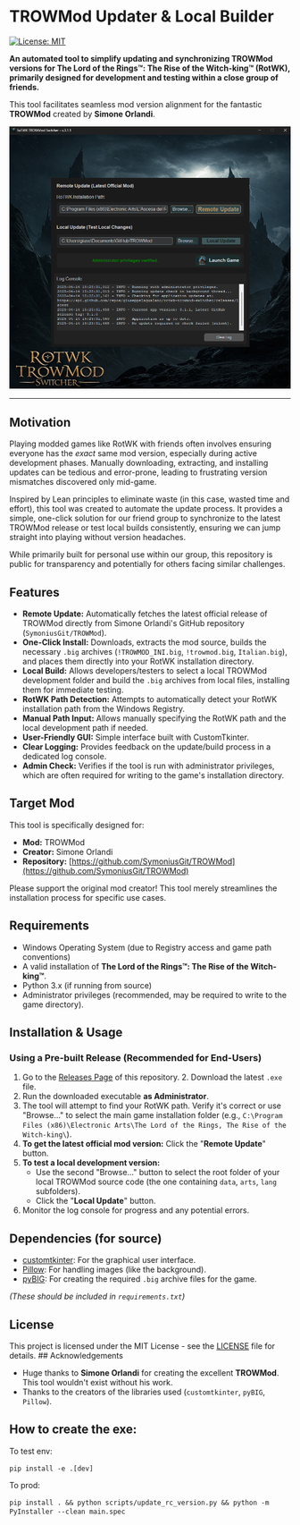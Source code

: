 # TROWMod Updater & Local Builder

[![License: MIT](https://img.shields.io/badge/License-MIT-yellow.svg)](https://opensource.org/licenses/MIT)

**An automated tool to simplify updating and synchronizing TROWMod versions for The Lord of the Rings™: The Rise of the Witch-king™ (RotWK), primarily designed for development and testing within a close group of friends.**

This tool facilitates seamless mod version alignment for the fantastic **TROWMod** created by **Simone Orlandi**.

![screenshot](src/assets/app_screenshot.png)

---

## Motivation

Playing modded games like RotWK with friends often involves ensuring everyone has the *exact* same mod version, especially during active development phases. Manually downloading, extracting, and installing updates can be tedious and error-prone, leading to frustrating version mismatches discovered only mid-game.

Inspired by Lean principles to eliminate waste (in this case, wasted time and effort), this tool was created to automate the update process. It provides a simple, one-click solution for our friend group to synchronize to the latest TROWMod release or test local builds consistently, ensuring we can jump straight into playing without version headaches.

While primarily built for personal use within our group, this repository is public for transparency and potentially for others facing similar challenges.

## Features

* **Remote Update:** Automatically fetches the latest official release of TROWMod directly from Simone Orlandi's GitHub repository (`SymoniusGit/TROWMod`).
* **One-Click Install:** Downloads, extracts the mod source, builds the necessary `.big` archives (`!TROWMOD_INI.big`, `!trowmod.big`, `Italian.big`), and places them directly into your RotWK installation directory.
* **Local Build:** Allows developers/testers to select a local TROWMod development folder and build the `.big` archives from local files, installing them for immediate testing.
* **RotWK Path Detection:** Attempts to automatically detect your RotWK installation path from the Windows Registry.
* **Manual Path Input:** Allows manually specifying the RotWK path and the local development path if needed.
* **User-Friendly GUI:** Simple interface built with CustomTkinter.
* **Clear Logging:** Provides feedback on the update/build process in a dedicated log console.
* **Admin Check:** Verifies if the tool is run with administrator privileges, which are often required for writing to the game's installation directory.

## Target Mod

This tool is specifically designed for:

* **Mod:** TROWMod
* **Creator:** Simone Orlandi
* **Repository:** [https://github.com/SymoniusGit/TROWMod](https://github.com/SymoniusGit/TROWMod)

Please support the original mod creator! This tool merely streamlines the installation process for specific use cases.

## Requirements

* Windows Operating System (due to Registry access and game path conventions)
* A valid installation of **The Lord of the Rings™: The Rise of the Witch-king™**.
* Python 3.x (if running from source)
* Administrator privileges (recommended, may be required to write to the game directory).

## Installation & Usage

### Using a Pre-built Release (Recommended for End-Users)

1.  Go to the [Releases Page](https://github.com/giuseppelagualano/rotwk-trowmod-switcher/releases) of this repository. 2.  Download the latest `.exe` file.
3.  Run the downloaded executable **as Administrator**.
4.  The tool will attempt to find your RotWK path. Verify it's correct or use "Browse..." to select the main game installation folder (e.g., `C:\Program Files (x86)\Electronic Arts\The Lord of the Rings, The Rise of the Witch-king\`).
5.  **To get the latest official mod version:** Click the "**Remote Update**" button.
6.  **To test a local development version:**
    * Use the second "Browse..." button to select the root folder of your local TROWMod source code (the one containing `data`, `arts`, `lang` subfolders).
    * Click the "**Local Update**" button.
7.  Monitor the log console for progress and any potential errors.

## Dependencies (for source)

* [customtkinter](https://github.com/TomSchimansky/CustomTkinter): For the graphical user interface.
* [Pillow](https://python-pillow.org/): For handling images (like the background).
* [pyBIG](https://github.com/ClemensCore/pyBIG): For creating the required `.big` archive files for the game.

*(These should be included in `requirements.txt`)*

## License

This project is licensed under the MIT License - see the [LICENSE](LICENSE) file for details. ## Acknowledgements

* Huge thanks to **Simone Orlandi** for creating the excellent **TROWMod**. This tool wouldn't exist without his work.
* Thanks to the creators of the libraries used (`customtkinter`, `pyBIG`, `Pillow`).

## How to create the exe:
To test env:

```
pip install -e .[dev]
```

To prod:
```
pip install . && python scripts/update_rc_version.py && python -m PyInstaller --clean main.spec
```

